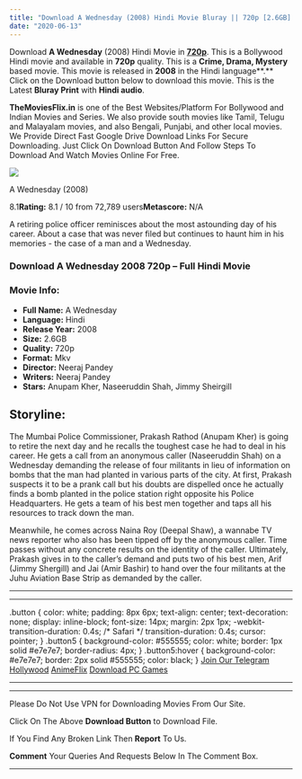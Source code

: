 ```yaml
---
title: "Download A Wednesday (2008) Hindi Movie Bluray || 720p [2.6GB] ||"
date: "2020-06-13"
---
```


Download **A Wednesday** (2008) Hindi Movie in [**720p**](https://1moviesflix.com/720p-movies/). This is a Bollywood Hindi movie and available in **720p** quality. This is a **Crime, Drama, Mystery** based movie. This movie is released in **2008** in the Hindi language**.** Click on the Download button below to download this movie. This is the Latest **Bluray Print** with **Hindi audio**.

**TheMoviesFlix.in** is one of the Best Websites/Platform For Bollywood and Indian Movies and Series. We also provide south movies like Tamil, Telugu and Malayalam movies, and also Bengali, Punjabi, and other local movies. We Provide Direct Fast Google Drive Download Links For Secure Downloading. Just Click On Download Button And Follow Steps To Download And Watch Movies Online For Free.

[![](https://m.media-amazon.com/images/M/MV5BOTcwMzdiMWItMjZlOS00MzAzLTg5OTItNTA4OGYyMjBhMmRiXkEyXkFqcGdeQXVyODE5NzE3OTE@._V1_SX300.jpg)](https://www.imdb.com/title/tt1280558/ "A Wednesday")

A Wednesday (2008)

8.1**Rating:** 8.1 / 10 from 72,789 users**Metascore:** N/A

A retiring police officer reminisces about the most astounding day of his career. About a case that was never filed but continues to haunt him in his memories - the case of a man and a Wednesday.

### Download A Wednesday 2008 720p – Full Hindi Movie

### Movie Info:

- **Full Name:** A Wednesday
- **Language:** Hindi
- **Release Year:** 2008
- **Size:** 2.6GB
- **Quality:** 720p
- **Format:** Mkv
- **Director:** Neeraj Pandey
- **Writers:** Neeraj Pandey
- **Stars:** Anupam Kher, Naseeruddin Shah, Jimmy Sheirgill

## Storyline:

The Mumbai Police Commissioner, Prakash Rathod (Anupam Kher) is going to retire the next day and he recalls the toughest case he had to deal in his career. He gets a call from an anonymous caller (Naseeruddin Shah) on a Wednesday demanding the release of four militants in lieu of information on bombs that the man had planted in various parts of the city. At first, Prakash suspects it to be a prank call but his doubts are dispelled once he actually finds a bomb planted in the police station right opposite his Police Headquarters. He gets a team of his best men together and taps all his resources to track down the man.

Meanwhile, he comes across Naina Roy (Deepal Shaw), a wannabe TV news reporter who also has been tipped off by the anonymous caller. Time passes without any concrete results on the identity of the caller. Ultimately, Prakash gives in to the caller’s demand and puts two of his best men, Arif (Jimmy Shergill) and Jai (Amir Bashir) to hand over the four militants at the Juhu Aviation Base Strip as demanded by the caller.

* * *

* * *

.button { color: white; padding: 8px 6px; text-align: center; text-decoration: none; display: inline-block; font-size: 14px; margin: 2px 1px; -webkit-transition-duration: 0.4s; /\* Safari \*/ transition-duration: 0.4s; cursor: pointer; } .button5 { background-color: #555555; color: white; border: 1px solid #e7e7e7; border-radius: 4px; } .button5:hover { background-color: #e7e7e7; border: 2px solid #555555; color: black; } [Join Our Telegram](http://gdrivepro.xyz/join.php) [Hollywood](https://moviesverse.com/) [AnimeFlix](https://animeflix.in/) [Download PC Games](https://gamesflix.net/)  

* * *

* * *

  

Please Do Not Use VPN for Downloading Movies From Our Site.

Click On The Above **Download Button** to Download File.

If You Find Any Broken Link Then **Report** To Us.

**Comment** Your Queries And Requests Below In The Comment Box.

* * *
